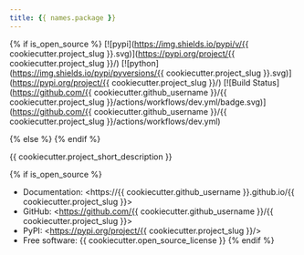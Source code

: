 ```yaml
---
title: {{ names.package }}
---
```


{% if is_open_source %}
[![pypi](https://img.shields.io/pypi/v/{{ cookiecutter.project_slug }}.svg)](https://pypi.org/project/{{ cookiecutter.project_slug }}/)
[![python](https://img.shields.io/pypi/pyversions/{{ cookiecutter.project_slug }}.svg)](https://pypi.org/project/{{ cookiecutter.project_slug }}/)
[![Build Status](https://github.com/{{ cookiecutter.github_username }}/{{ cookiecutter.project_slug }}/actions/workflows/dev.yml/badge.svg)](https://github.com/{{ cookiecutter.github_username }}/{{ cookiecutter.project_slug }}/actions/workflows/dev.yml)

{% else %}
{% endif %}

{{ cookiecutter.project_short_description }}

{% if is_open_source %}

- Documentation: <https://{{ cookiecutter.github_username }}.github.io/{{ cookiecutter.project_slug }}>
- GitHub: <https://github.com/{{ cookiecutter.github_username }}/{{ cookiecutter.project_slug }}>
- PyPI: <https://pypi.org/project/{{ cookiecutter.project_slug }}/>
- Free software: {{ cookiecutter.open_source_license }}
  {% endif %}
